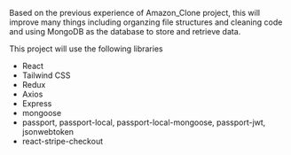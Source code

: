 Based on the previous experience of Amazon_Clone project, this will improve many things 
including organzing file structures and cleaning code and using MongoDB as the database to store and retrieve data.

This project will use the following libraries
* React
* Tailwind CSS
* Redux
* Axios
* Express
* mongoose
* passport, passport-local, passport-local-mongoose, passport-jwt, jsonwebtoken
* react-stripe-checkout
